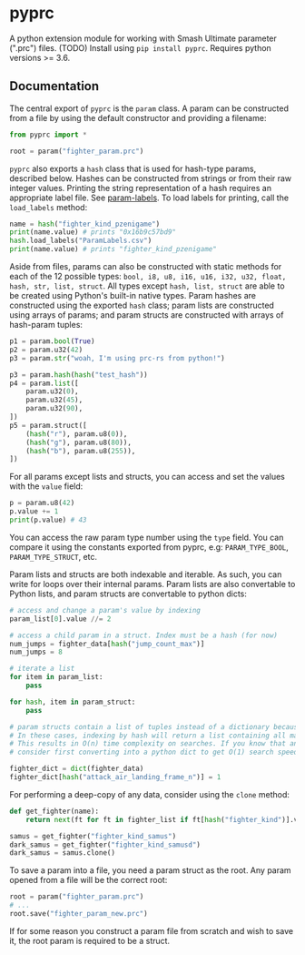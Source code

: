 # pyprc

A python extension module for working with Smash Ultimate parameter (".prc") files. (TODO) Install using `pip install pyprc`. Requires python versions >= 3.6.

## Documentation

The central export of `pyprc` is the `param` class. A param can be constructed from a file by using the default constructor and providing a filename:

```python
from pyprc import *

root = param("fighter_param.prc")
```

`pyprc` also exports a `hash` class that is used for hash-type params, described below. Hashes can be constructed from strings or from their raw integer values. Printing the string representation of a hash requires an appropriate label file. See [param-labels](https://github.com/ultimate-research/param-labels). To load labels for printing, call the `load_labels` method:

```python
name = hash("fighter_kind_pzenigame")
print(name.value) # prints "0x16b9c57bd9"
hash.load_labels("ParamLabels.csv")
print(name.value) # prints "fighter_kind_pzenigame"
```

Aside from files, params can also be constructed with static methods for each of the 12 possible types: `bool, i8, u8, i16, u16, i32, u32, float, hash, str, list, struct`. All types except `hash, list, struct` are able to be created using Python's built-in native types. Param hashes are constructed using the exported `hash` class; param lists are constructed using arrays of params; and param structs are constructed with arrays of hash-param tuples:

```python
p1 = param.bool(True)
p2 = param.u32(42)
p3 = param.str("woah, I'm using prc-rs from python!")

p3 = param.hash(hash("test_hash"))
p4 = param.list([
    param.u32(0),
    param.u32(45),
    param.u32(90),
])
p5 = param.struct([
    (hash("r"), param.u8(0)),
    (hash("g"), param.u8(80)),
    (hash("b"), param.u8(255)),
])
```

For all params except lists and structs, you can access and set the values with the `value` field:

```python
p = param.u8(42)
p.value += 1
print(p.value) # 43
```

You can access the raw param type number using the `type` field. You can compare it using the constants exported from pyprc, e.g: `PARAM_TYPE_BOOL`, `PARAM_TYPE_STRUCT`, etc.

Param lists and structs are both indexable and iterable. As such, you can write for loops over their internal params. Param lists are also convertable to Python lists, and param structs are convertable to python dicts:

```python
# access and change a param's value by indexing
param_list[0].value //= 2

# access a child param in a struct. Index must be a hash (for now)
num_jumps = fighter_data[hash("jump_count_max")]
num_jumps = 8

# iterate a list
for item in param_list:
    pass

for hash, item in param_struct:
    pass

# param structs contain a list of tuples instead of a dictionary because some rare param files have duplicate hashes.
# In these cases, indexing by hash will return a list containing all matching params, instead of just 1 param.
# This results in O(n) time complexity on searches. If you know that any hashes you're editing only show up once,
# consider first converting into a python dict to get O(1) search speed. See this example:

fighter_dict = dict(fighter_data)
fighter_dict[hash("attack_air_landing_frame_n")] = 1
```

For performing a deep-copy of any data, consider using the `clone` method:

```python
def get_fighter(name):
    return next(ft for ft in fighter_list if ft[hash("fighter_kind")].value == hash(name))

samus = get_fighter("fighter_kind_samus")
dark_samus = get_fighter("fighter_kind_samusd")
dark_samus = samus.clone()
```

To save a param into a file, you need a param struct as the root. Any param opened from a file will be the correct root:

```python
root = param("fighter_param.prc")
# ...
root.save("fighter_param_new.prc")
```

If for some reason you construct a param file from scratch and wish to save it, the root param is required to be a struct.

